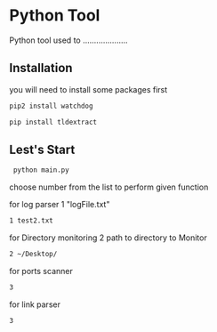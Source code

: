 # Python Tool
Python tool used to ....................

## Installation
 you will need to install some packages first
```bash
pip2 install watchdog
```
```bash
pip install tldextract
```
## Lest's Start
```bash
 python main.py
```
choose number from the list to perform given function


for log parser
1 "logFile.txt"
```bash
1 test2.txt
```
for Directory monitoring
2 path to directory to Monitor
```bash
2 ~/Desktop/
```
for ports scanner
```bash
3
```
for link parser
```bash
3
```




